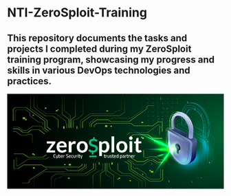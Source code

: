 # NTI-ZeroSploit-Training
## This repository documents the tasks and projects I completed during my ZeroSploit training program, showcasing my progress and skills in various DevOps technologies and practices.
![ZeroSploit](./Docker/Lab-1/assets/NTI-ZeroSploit.png)
